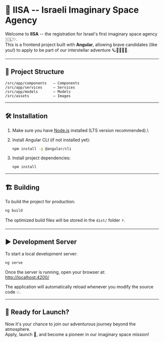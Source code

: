 # 🚀 IISA -- Israeli Imaginary Space Agency

Welcome to **IISA** -- the registration for Israel's first imaginary
space agency 🇮🇱✨.\
This is a frontend project built with **Angular**, allowing brave
candidates (like you!) to apply to be part of our interstellar adventure
🪐👩‍🚀👨‍🚀.

------------------------------------------------------------------------

## 📂 Project Structure

    /src/app/components   – Components  
    /src/app/services     – Services  
    /src/app/models       – Models  
    /src/assets           – Images  

------------------------------------------------------------------------

## 🛠️ Installation

1.  Make sure you have [Node.js](https://nodejs.org/) installed (LTS
    version recommended).\

2.  Install Angular CLI (if not installed yet):

    ``` bash
    npm install -g @angular/cli
    ```

3.  Install project dependencies:

    ``` bash
    npm install
    ```

------------------------------------------------------------------------
## 🏗️ Building

To build the project for production:

``` bash
ng build
```

The optimized build files will be stored in the `dist/` folder ⚡.



------------------------------------------------------------------------

## ▶️ Development Server

To start a local development server:

``` bash
ng serve
```

Once the server is running, open your browser at:\
<http://localhost:4200/>

The application will automatically reload whenever you modify the source
code 💡.

------------------------------------------------------------------------

## 🌌 Ready for Launch?

Now it's your chance to join our adventurous journey beyond the
atmosphere.\
Apply, launch 🚀, and become a pioneer in our imaginary space mission!
